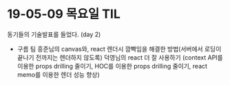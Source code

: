 # 19-05-09 목요일 TIL

동기들의 기술발표를 들었다. (day 2)

- 구름 팀
흥준님의 canvas와, react 렌더시 깜빡임을 해결한 방법(서버에서 로딩이 끝나기 전까지는 렌더하지 않도록)
덕영님의 react 더 잘 사용하기 (context API를 이용한 props drilling 줄이기, HOC를 이용한 props drilling 줄이기, react memo를 이용한 렌더 성능 향상)
